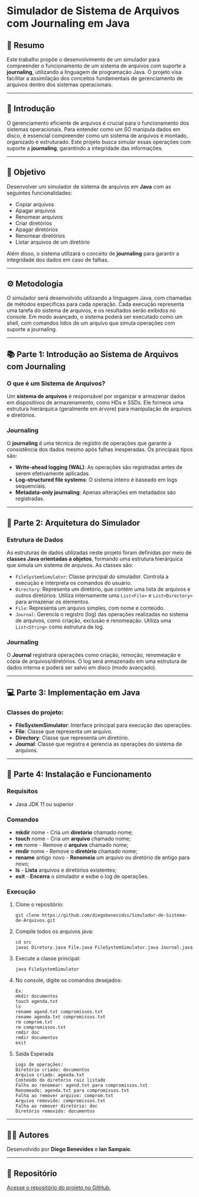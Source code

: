 # Simulador de Sistema de Arquivos com Journaling em Java

## 📝 Resumo

Este trabalho propõe o desenvolvimento de um simulador para compreender o funcionamento de um sistema de arquivos com suporte a **journaling**, utilizando a linguagem de programação Java. O projeto visa facilitar a assimilação dos conceitos fundamentais de gerenciamento de arquivos dentro dos sistemas operacionais.

---

## 📌 Introdução

O gerenciamento eficiente de arquivos é crucial para o funcionamento dos sistemas operacionais. Para entender como um SO manipula dados em disco, é essencial compreender como um sistema de arquivos é montado, organizado e estruturado. Este projeto busca simular essas operações com suporte a **journaling**, garantindo a integridade das informações.

---

## 🎯 Objetivo

Desenvolver um simulador de sistema de arquivos em **Java** com as seguintes funcionalidades:

- Copiar arquivos
- Apagar arquivos
- Renomear arquivos
- Criar diretórios
- Apagar diretórios
- Renomear diretórios
- Listar arquivos de um diretório

Além disso, o sistema utilizará o conceito de **journaling** para garantir a integridade dos dados em caso de falhas.

---

## ⚙️ Metodologia

O simulador será desenvolvido utilizando a linguagem Java, com chamadas de métodos específicas para cada operação. Cada execução representa uma tarefa do sistema de arquivos, e os resultados serão exibidos no console. Em modo avançado, o sistema poderá ser executado como um shell, com comandos lidos de um arquivo que simula operações com suporte a journaling.

---

## 📚 Parte 1: Introdução ao Sistema de Arquivos com Journaling

### O que é um Sistema de Arquivos?

Um **sistema de arquivos** é responsável por organizar e armazenar dados em dispositivos de armazenamento, como HDs e SSDs. Ele fornece uma estrutura hierárquica (geralmente em árvore) para manipulação de arquivos e diretórios.

### Journaling

O **journaling** é uma técnica de registro de operações que garante a consistência dos dados mesmo após falhas inesperadas. Os principais tipos são:

- **Write-ahead logging (WAL)**: As operações são registradas antes de serem efetivamente aplicadas.
- **Log-structured file systems**: O sistema inteiro é baseado em logs sequenciais.
- **Metadata-only journaling**: Apenas alterações em metadados são registradas.

---

## 🧱 Parte 2: Arquitetura do Simulador

### Estrutura de Dados

As estruturas de dados utilizadas neste projeto foram definidas por meio de **classes Java orientadas a objetos**, formando uma estrutura hierárquica que simula um sistema de arquivos. As classes são:

- `FileSystemSimulator`: Classe principal do simulador. Controla a execução e interpreta os comandos do usuário.
- `Directory`: Representa um diretório, que contém uma lista de arquivos e outros diretórios. Utiliza internamente uma `List<File>` e `List<Directory>` para armazenar os elementos.
- `File`: Representa um arquivo simples, com nome e conteúdo.
- `Journal`: Gerencia o registro (log) das operações realizadas no sistema de arquivos, como criação, exclusão e renomeação. Utiliza uma `List<String>` como estrutura de log.

### Journaling

O **Journal** registrará operações como criação, remoção, renomeação e cópia de arquivos/diretórios. O log será armazenado em uma estrutura de dados interna e poderá ser salvo em disco (modo avançado).

---

## 💻 Parte 3: Implementação em Java

### Classes do projeto:

- **FileSystemSimulator**: Interface principal para execução das operações.
- **File**: Classe que representa um arquivo.
- **Directory**: Classe que representa um diretório.
- **Journal**: Classe que registra e gerencia as operações do sistema de arquivos.

---

## 🔧 Parte 4: Instalação e Funcionamento

### Requisitos

- Java JDK 11 ou superior

### Comandos

- **mkdir** nome - Cria um **diretório** chamado nome;
- **touch** nome - Cria um **arquivo** chamado nome;
- **rm** nome - Remove o **arquivo** chamado nome;
- **rmdir** nome - Remove o **diretório** chamado nome;
- **rename** antigo novo - **Renomeia** um arquivo ou diretório de antigo para novo;
- **ls** - **Lista** arquivos e diretórios existentes;
- **exit** - **Encerra** o simulador e exibe o log de operações.

### Execução

1. Clone o repositório:
   ```
   git clone https://github.com/diegobenevidss/Simulador-de-Sistema-de-Arquivos.git
   ```   

2. Compile todos os arquivos java:
   ```
   cd src
   javac Diretory.java File.java FileSystemSimulator.java Journal.java
   ```

3. Execute a classe principal:
   ```
   java FileSystemSimulator
   ```
   
4. No console, digite os comandos desejados:
   ```
   Ex: 
   mkdir documentos
   touch agenda.txt
   ls
   rename agend.txt compromissos.txt
   rename agenda.txt compromissos.txt
   rm comprom.txt
   rm compromissos.txt
   rmdir doc
   rmdir documentos
   exit
   ```

5. Saída Esperada
   ```
   Logs de operações:
   Diretório criado: documentos
   Arquivo criado: agenda.txt
   Conteúdo do diretório raiz listado
   Falha ao renomear: agend.txt para compromissos.txt
   Renomeado: agenda.txt para compromissos.txt
   Falha ao remover arquivo: comprom.txt
   Arquivo removido: compromissos.txt
   Falha ao remover diretório: doc
   Diretório removido: documentos
   ```

---

## 👨‍💻 Autores
Desenvolvido por **Diego Benevides** e **Ian Sampaio**.

---

## 🔗 Repositório

[Acesse o repositório do projeto no GitHub.](https://github.com/diegobenevidss/Simulador-de-Sistema-de-Arquivos)
